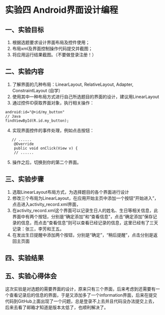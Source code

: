 # 实验四 Android界面设计编程 
## 一、实验目标
1. 根据选题要求设计界面布局及控件使用；
2. 布局xml及界面控制操作代码提交并截图；
3. 将应用运行结果截图。（不要做登录注册！）
## 二、实验内容
1. 了解界面的几种布局：LinearLayout, RelativeLayout, Adapter, ConstraintLayout (自学）
2. 使用其中一种布局方式进行自己所选题目的界面的设计，建议用LinearLayout
3. 通过控件ID获取界面对象，执行相关操作：
``` // XML
android:id="@+id/my_button"
// Java
findViewById(R.id.my_button);
``` 
4. 实现界面控件的事件处理，例如点击按钮：
``` public class MainActivity extends Activity  implements OnClickListener {    
   // ......   
    @Override    
    public void onClick(View v) { 
    // ......
``` 
5. 操作之后，切换到你的第二个界面。
## 三、实验步骤
1. 选取LinearLayout布局方式，为选择题目的各个界面进行设计
2. 修改三个布局为LinearLayout，在应用开始主页中添加一个按钮“开始进入”，点击进入activity_record.xml界面，
3. 在activity_record.xml这个界面可以记录生日人的姓名、生日等相关信息，此界面中有两个按钮，分别是“确定添加”和“查看信息”，点击“确定添加”保存记录的信息，而点击“查看信息”则可以查看已经记录的信息，这里已经有了三天记录：张三，李芳和王五。
4. 在发出生日提醒中添加两个按钮，分别是“确定”，“稍后提醒”，点击分别是返回主页面
## 四、实验结果
## 五、实验心得体会
这次实验是对选题的需要界面的设计，原来只有三个界面，后来考虑到还需要有一个查看记录后的信息的界面，于是又添加多了一个information界面，后来在提交代码到GitHub上面出现了一个问题，总是登录不上去并且代码没办法提交上去，后来去看了邮箱才知道是版本太低了，也顺利解决了。
